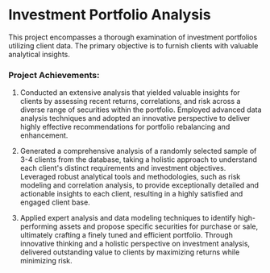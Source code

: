 # Investment Portfolio Analysis

This project encompasses a thorough examination of investment portfolios utilizing client data. The primary objective is to furnish clients with valuable analytical insights.

### Project Achievements:

1. Conducted an extensive analysis that yielded valuable insights for clients by assessing recent returns, correlations, and risk across a diverse range of securities within the portfolio. Employed advanced data analysis techniques and adopted an innovative perspective to deliver highly effective recommendations for portfolio rebalancing and enhancement.

2. Generated a comprehensive analysis of a randomly selected sample of 3-4 clients from the database, taking a holistic approach to understand each client's distinct requirements and investment objectives. Leveraged robust analytical tools and methodologies, such as risk modeling and correlation analysis, to provide exceptionally detailed and actionable insights to each client, resulting in a highly satisfied and engaged client base.

3. Applied expert analysis and data modeling techniques to identify high-performing assets and propose specific securities for purchase or sale, ultimately crafting a finely tuned and efficient portfolio. Through innovative thinking and a holistic perspective on investment analysis, delivered outstanding value to clients by maximizing returns while minimizing risk.

